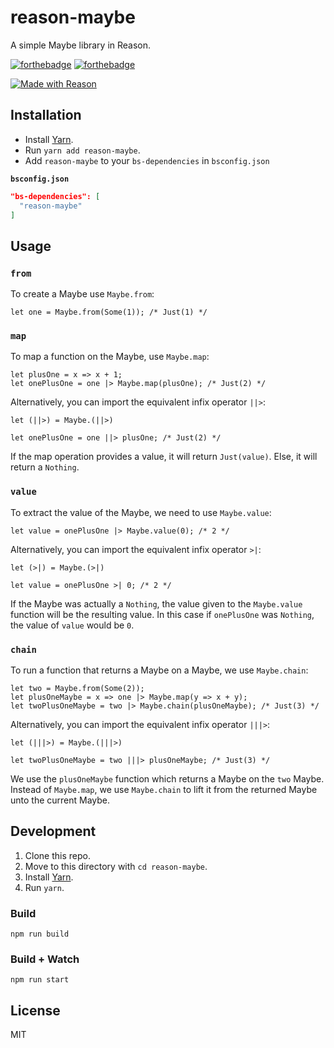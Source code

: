 # reason-maybe
A simple Maybe library in Reason.

[![forthebadge](https://forthebadge.com/images/badges/gluten-free.svg)](https://forthebadge.com)
[![forthebadge](https://forthebadge.com/images/badges/built-with-love.svg)](https://forthebadge.com)

[![Made with Reason](https://img.shields.io/badge/Made%20with-Reason-red.svg?longCache=true&style=for-the-badge)](https://reasonml.github.io/)

## Installation
- Install [Yarn](https://yarnpkg.com).
- Run `yarn add reason-maybe`.
- Add `reason-maybe` to your `bs-dependencies` in `bsconfig.json`

**`bsconfig.json`**
```json
"bs-dependencies": [
  "reason-maybe"
]
```

## Usage

### `from`
To create a Maybe use `Maybe.from`:
```reason
let one = Maybe.from(Some(1)); /* Just(1) */
```

### `map`
To map a function on the Maybe, use `Maybe.map`:
```reason
let plusOne = x => x + 1;
let onePlusOne = one |> Maybe.map(plusOne); /* Just(2) */
```

Alternatively, you can import the equivalent infix operator `||>`:
```reason
let (||>) = Maybe.(||>)

let onePlusOne = one ||> plusOne; /* Just(2) */
```

If the map operation provides a value, it will return `Just(value)`. Else, it will return a `Nothing`.

### `value`
To extract the value of the Maybe, we need to use `Maybe.value`:
```reason
let value = onePlusOne |> Maybe.value(0); /* 2 */
```

Alternatively, you can import the equivalent infix operator `>|`:
```reason
let (>|) = Maybe.(>|)

let value = onePlusOne >| 0; /* 2 */
```

If the Maybe was actually a `Nothing`, the value given to the `Maybe.value` function will be the resulting value.
In this case if `onePlusOne` was `Nothing`, the value of `value` would be `0`.

### `chain`
To run a function that returns a Maybe on a Maybe, we use `Maybe.chain`:
```reason
let two = Maybe.from(Some(2));
let plusOneMaybe = x => one |> Maybe.map(y => x + y);
let twoPlusOneMaybe = two |> Maybe.chain(plusOneMaybe); /* Just(3) */
```

Alternatively, you can import the equivalent infix operator `|||>`:
```reason
let (|||>) = Maybe.(|||>)

let twoPlusOneMaybe = two |||> plusOneMaybe; /* Just(3) */
```

We use the `plusOneMaybe` function which returns a Maybe on the `two` Maybe.
Instead of `Maybe.map`, we use `Maybe.chain` to lift it from the returned Maybe unto the current Maybe.

## Development

1. Clone this repo.
2. Move to this directory with `cd reason-maybe`.
3. Install [Yarn](https://yarnpkg.com).
4. Run `yarn`.

### Build
```
npm run build
```

### Build + Watch

```
npm run start
```

## License
MIT